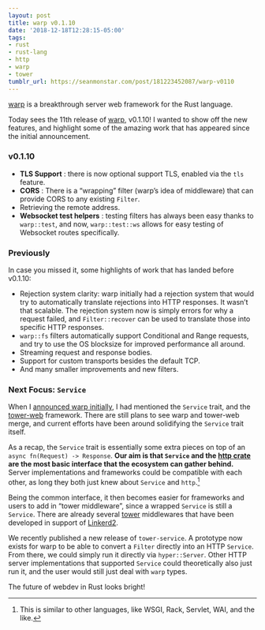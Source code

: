 ```yaml
---
layout: post
title: warp v0.1.10
date: '2018-12-18T12:28:15-05:00'
tags:
- rust
- rust-lang
- http
- warp
- tower
tumblr_url: https://seanmonstar.com/post/181223452087/warp-v0110
---
```

[warp](https://seanmonstar.com/blog/warp/) is a breakthrough server web framework for the Rust language.

Today sees the 11th release of [warp](https://github.com/seanmonstar/warp), v0.1.10! I wanted to show off the new features, and highlight some of the amazing work that has appeared since the initial announcement.

### v0.1.10

- **TLS Support** : there is now optional support TLS, enabled via the `tls` feature.
- **CORS** : There is a “wrapping” filter (warp’s idea of middleware) that can provide CORS to any existing `Filter`.
- Retrieving the remote address.
- **Websocket test helpers** : testing filters has always been easy thanks to `warp::test`, and now, `warp::test::ws` allows for easy testing of Websocket routes specifically.

### Previously

In case you missed it, some highlights of work that has landed before v0.1.10:

- Rejection system clarity: warp initially had a rejection system that would try to automatically translate rejections into HTTP responses. It wasn’t that scalable. The rejection system now is simply errors for why a request failed, and `Filter::recover` can be used to translate those into specific HTTP responses.
- `warp::fs` filters automatically support Conditional and Range requests, and try to use the OS blocksize for improved performance all around.
- Streaming request and response bodies.
- Support for custom transports besides the default TCP.
- And many smaller improvements and new filters.

### Next Focus: `Service`

When I [announced warp initially](https://seanmonstar.com/blog/warp/), I had mentioned the `Service` trait, and the [tower-web](https://medium.com/@carllerche/tower-web-a-new-web-framework-for-rust-e2912856851b) framework. There are still plans to see warp and tower-web merge, and current efforts have been around solidifying the `Service` trait itself.

As a recap, the `Service` trait is essentially some extra pieces on top of an `async fn(Request) -> Response`. **Our aim is that `Service` and the [http crate](https://crates.io/crates/http) are the most basic interface that the ecosystem can gather behind.** Server implementations and frameworks could be compatible with each other, as long they both just knew about `Service` and `http`.[^1]

Being the common interface, it then becomes easier for frameworks and users to add in “tower middleware”, since a wrapped `Service` is still a `Service`. There are already several [tower](https://github.com/tower-rs/tower) middlewares that have been developed in support of [Linkerd2](https://linkerd.io/2).

We recently published a new release of `tower-service`. A prototype now exists for warp to be able to convert a `Filter` directly into an HTTP `Service`. From there, we could simply run it directly via `hyper::Server`. Other HTTP server implementations that supported `Service` could theoretically also just run it, and the user would still just deal with `warp` types.

The future of webdev in Rust looks bright!



[^1]: This is similar to other languages, like WSGI, Rack, Servlet, WAI, and the like.

